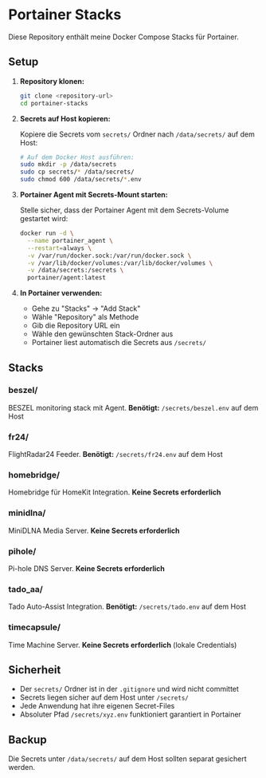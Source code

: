 # Portainer Stacks

Diese Repository enthält meine Docker Compose Stacks für Portainer.

## Setup

1. **Repository klonen:**
   ```bash
   git clone <repository-url>
   cd portainer-stacks
   ```

2. **Secrets auf Host kopieren:**
   
   Kopiere die Secrets vom `secrets/` Ordner nach `/data/secrets/` auf dem Host:

   ```bash
   # Auf dem Docker Host ausführen:
   sudo mkdir -p /data/secrets
   sudo cp secrets/* /data/secrets/
   sudo chmod 600 /data/secrets/*.env
   ```

3. **Portainer Agent mit Secrets-Mount starten:**
   
   Stelle sicher, dass der Portainer Agent mit dem Secrets-Volume gestartet wird:
   ```bash
   docker run -d \
     --name portainer_agent \
     --restart=always \
     -v /var/run/docker.sock:/var/run/docker.sock \
     -v /var/lib/docker/volumes:/var/lib/docker/volumes \
     -v /data/secrets:/secrets \
     portainer/agent:latest
   ```

4. **In Portainer verwenden:**
   
   - Gehe zu "Stacks" → "Add Stack"
   - Wähle "Repository" als Methode
   - Gib die Repository URL ein
   - Wähle den gewünschten Stack-Ordner aus
   - Portainer liest automatisch die Secrets aus `/secrets/`

## Stacks

### beszel/

BESZEL monitoring stack mit Agent.
**Benötigt:** `/secrets/beszel.env` auf dem Host

### fr24/

FlightRadar24 Feeder.
**Benötigt:** `/secrets/fr24.env` auf dem Host

### homebridge/

Homebridge für HomeKit Integration.
**Keine Secrets erforderlich**

### minidlna/

MiniDLNA Media Server.
**Keine Secrets erforderlich**

### pihole/

Pi-hole DNS Server.
**Keine Secrets erforderlich**

### tado_aa/

Tado Auto-Assist Integration.
**Benötigt:** `/secrets/tado.env` auf dem Host

### timecapsule/

Time Machine Server.
**Keine Secrets erforderlich** (lokale Credentials)

## Sicherheit

- Der `secrets/` Ordner ist in der `.gitignore` und wird nicht committet
- Secrets liegen sicher auf dem Host unter `/secrets/`
- Jede Anwendung hat ihre eigenen Secret-Files
- Absoluter Pfad `/secrets/xyz.env` funktioniert garantiert in Portainer

## Backup

Die Secrets unter `/data/secrets/` auf dem Host sollten separat gesichert werden.
